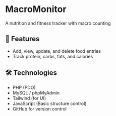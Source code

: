 # MacroMonitor
A nutrition and fitness tracker with macro counting

## 🚀 Features
- Add, view, update, and delete food entries
- Track protein, carbs, fats, and calories

## 🛠️ Technologies
- PHP (PDO)
- MySQL / phpMyAdmin
- Tailwind (for UI)
- JavaScript (Basic structure control)
- GitHub for version control
